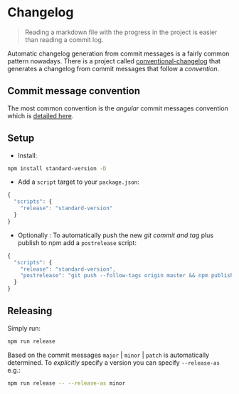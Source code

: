 # Changelog

> Reading a markdown file with the progress in the project is easier than reading a commit log.

Automatic changelog generation from commit messages is a fairly common pattern nowadays. There is a project called [conventional-changelog](https://github.com/conventional-changelog/conventional-changelog) that generates a changelog from commit messages that follow a _convention_.

## Commit message convention

The most common convention is the _angular_ commit messages convention which is [detailed here](https://github.com/angular/angular.js/blob/master/DEVELOPERS.md#-git-commit-guidelines).

## Setup

* Install: 

```bash
npm install standard-version -D
```

* Add a `script` target to your `package.json`: 

```javascript
{
  "scripts": {
    "release": "standard-version"
  }
}
```

* Optionally : To automatically push the new _git commit and tag_ plus publish to npm add a `postrelease` script: 

```javascript
{
  "scripts": {
    "release": "standard-version",
    "postrelease": "git push --follow-tags origin master && npm publish"
  }
}
```

## Releasing

Simply run:

```bash
npm run release
```

Based on the commit messages `major` \| `minor` \| `patch` is automatically determined. To _explicitly_ specify a version you can specify `--release-as` e.g.:

```bash
npm run release -- --release-as minor
```

